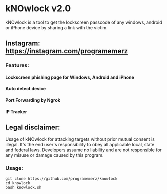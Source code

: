 # kNOwlock v2.0

kNOwlock is a tool to get the lockscreen passcode of any windows, android or iPhone device by sharing a link with the victim.

## Instagram: https://instagram.com/programemerz

### Features:

#### Lockscreen phishing page for Windows, Android and iPhone
#### Auto detect device
#### Port Forwarding by Ngrok
#### IP Tracker

## Legal disclaimer:

Usage of kNOwlock for attacking targets without prior mutual consent is illegal. It's the end user's responsibility to obey all applicable local, state and federal laws. Developers assume no liability and are not responsible for any misuse or damage caused by this program. 

### Usage:
```
git clone https://github.com/programemerz/knowlock
cd knowlock
bash knowlock.sh
```
